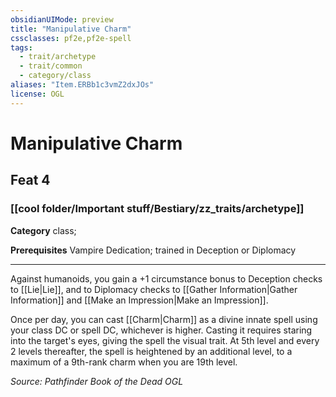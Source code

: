 ```yaml
---
obsidianUIMode: preview
title: "Manipulative Charm"
cssclasses: pf2e,pf2e-spell
tags:
  - trait/archetype
  - trait/common
  - category/class
aliases: "Item.ERBb1c3vmZ2dxJOs"
license: OGL
---
```

# Manipulative Charm
## Feat 4
### [[cool folder/Important stuff/Bestiary/zz_traits/archetype]]

**Category** class; 



**Prerequisites** Vampire Dedication; trained in Deception or Diplomacy
* * *
Against humanoids, you gain a +1 circumstance bonus to Deception checks to [[Lie|Lie]], and to Diplomacy checks to [[Gather Information|Gather Information]] and [[Make an Impression|Make an Impression]].

Once per day, you can cast [[Charm|Charm]] as a divine innate spell using your class DC or spell DC, whichever is higher. Casting it requires staring into the target's eyes, giving the spell the visual trait. At 5th level and every 2 levels thereafter, the spell is heightened by an additional level, to a maximum of a 9th-rank charm when you are 19th level.

*Source: Pathfinder Book of the Dead*
*OGL*